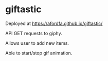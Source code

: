 # giftastic

Deployed at https://afordfa.github.io/giftastic/

API GET requests to giphy.

Allows user to add new items.

Able to start/stop gif animation.
